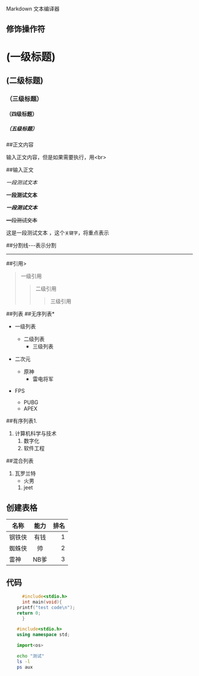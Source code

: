 Markdown 文本编译器 <br>

## 修饰操作符

# (一级标题)
## (二级标题)
### （三级标题）
#### （四级标题）
##### （五级标题）

##正文内容

  输入正文内容，但是如果需要执行，用\<br\>

##输入正文 
  
  *一段测试文本*

  **一段测试文本**

  ***一段测试文本***

  ~~一段测试文本~~

  这是一段测试文本 ，这个`关键字`，将重点表示

##分割线\-\-\-表示分割
  
---

##引用\>
> 一级引用 
>> 二级引用
>>> 三级引用

##列表
##无序列表\*
* 一级列表
  * 二级列表
    * 三级列表

* 二次元
  * 原神
    * 雷电将军

* FPS
  * PUBG
  * APEX

##有序列表1.
1. 计算机科学与技术
   1. 数字化
   2. 软件工程


##混合列表
1. 瓦罗兰特 
   * 火男
   1. jeet



## 创建表格
名称|能力|排名
--|:--:|--:
钢铁侠|有钱|1
蜘蛛侠|帅|2
雷神|NB爹|3

## 代码
```c
      #include<stdio.h>
      int main(void){
	printf("test code\n");
	return 0;
      }

```
```cpp
	#include<stdio.h>
	using namespace std;
```
```python
	import<os>
```
```bash
	echo "测试"
	ls -l
	ps aux
```
